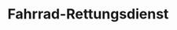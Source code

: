 ---
title: "Fahrrad-Rettungsdienst"
description: "24/7 Notfall-Rettungsdienst für Fahrräder auf Mallorca. Professionelle Hilfe bei Pannen, Unfällen und Notfällen auf der ganzen Insel."
translationKey: "section-bike-rescue"
---
